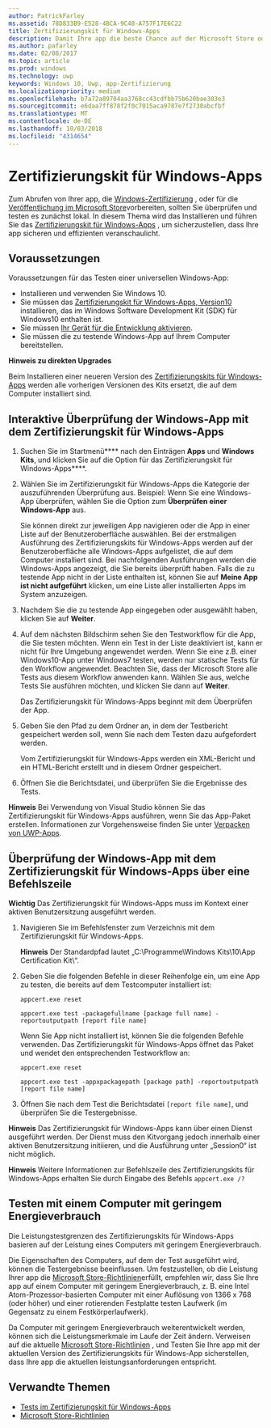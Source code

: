 ```yaml
---
author: PatrickFarley
ms.assetid: 78D833B9-E528-4BCA-9C48-A757F17E6C22
title: Zertifizierungskit für Windows-Apps
description: Damit Ihre app die beste Chance auf der Microsoft Store oder Chancen Windows-Zertifizierung veröffentlicht wird, überprüfen Sie und Testen sie lokal, bevor Sie sie zur Zertifizierung übermitteln. In diesem Thema wird erläutert, wie Sie das Zertifizierungskit für Windows-Apps installieren und ausführen.
ms.author: pafarley
ms.date: 02/08/2017
ms.topic: article
ms.prod: windows
ms.technology: uwp
keywords: Windows 10, Uwp, app-Zertifizierung
ms.localizationpriority: medium
ms.openlocfilehash: b7a72a89704aa3768cc43cdfbb75b620bae303e3
ms.sourcegitcommit: e6daa7ff878f2f0c7015aca9787e7f2730abcfbf
ms.translationtype: MT
ms.contentlocale: de-DE
ms.lasthandoff: 10/03/2018
ms.locfileid: "4314654"
---
```

# <a name="windows-app-certification-kit"></a>Zertifizierungskit für Windows-Apps



Zum Abrufen von Ihrer app, die [Windows-Zertifizierung](https://msdn.microsoft.com/windows/desktop/jj134964.aspx) , oder für die [Veröffentlichung im Microsoft Store](https://msdn.microsoft.com/library/windows/apps/Hh694062)vorbereiten, sollten Sie überprüfen und testen es zunächst lokal. In diesem Thema wird das Installieren und führen Sie das [Zertifizierungskit für Windows-Apps](http://go.microsoft.com/fwlink/p/?LinkID=309666) , um sicherzustellen, dass Ihre app sicheren und effizienten veranschaulicht.

## <a name="prerequisites"></a>Voraussetzungen

Voraussetzungen für das Testen einer universellen Windows-App:

-   Installieren und verwenden Sie Windows 10.
-   Sie müssen das [Zertifizierungskit für Windows-Apps, Version10]( http://go.microsoft.com/fwlink/p/?LinkID=309666) installieren, das im Windows Software Development Kit (SDK) für Windows10 enthalten ist.
-   Sie müssen [Ihr Gerät für die Entwicklung aktivieren](https://docs.microsoft.com/windows/uwp/get-started/enable-your-device-for-development).
-   Sie müssen die zu testende Windows-App auf Ihrem Computer bereitstellen.

**Hinweis zu direkten Upgrades**

Beim Installieren einer neueren Version des [Zertifizierungskits für Windows-Apps]( http://go.microsoft.com/fwlink/p/?LinkID=309666) werden alle vorherigen Versionen des Kits ersetzt, die auf dem Computer installiert sind.

## <a name="validate-your-windows-app-using-the-windows-app-certification-kit-interactively"></a>Interaktive Überprüfung der Windows-App mit dem Zertifizierungskit für Windows-Apps

1.  Suchen Sie im Startmenü**** nach den Einträgen **Apps** und **Windows Kits**, und klicken Sie auf die Option für das Zertifizierungskit für Windows-Apps****.

2.  Wählen Sie im Zertifizierungskit für Windows-Apps die Kategorie der auszuführenden Überprüfung aus. Beispiel: Wenn Sie eine Windows-App überprüfen, wählen Sie die Option zum **Überprüfen einer Windows-App** aus.

    Sie können direkt zur jeweiligen App navigieren oder die App in einer Liste auf der Benutzeroberfläche auswählen. Bei der erstmaligen Ausführung des Zertifizierungskits für Windows-Apps werden auf der Benutzeroberfläche alle Windows-Apps aufgelistet, die auf dem Computer installiert sind. Bei nachfolgenden Ausführungen werden die Windows-Apps angezeigt, die Sie bereits überprüft haben. Falls die zu testende App nicht in der Liste enthalten ist, können Sie auf **Meine App ist nicht aufgeführt** klicken, um eine Liste aller installierten Apps im System anzuzeigen.

3.  Nachdem Sie die zu testende App eingegeben oder ausgewählt haben, klicken Sie auf **Weiter**.

4.  Auf dem nächsten Bildschirm sehen Sie den Testworkflow für die App, die Sie testen möchten. Wenn ein Test in der Liste deaktiviert ist, kann er nicht für Ihre Umgebung angewendet werden. Wenn Sie eine z.B. einer Windows10-App unter Windows7 testen, werden nur statische Tests für den Workflow angewendet. Beachten Sie, dass der Microsoft Store alle Tests aus diesem Workflow anwenden kann. Wählen Sie aus, welche Tests Sie ausführen möchten, und klicken Sie dann auf **Weiter**.

    Das Zertifizierungskit für Windows-Apps beginnt mit dem Überprüfen der App.

5.  Geben Sie den Pfad zu dem Ordner an, in dem der Testbericht gespeichert werden soll, wenn Sie nach dem Testen dazu aufgefordert werden.

    Vom Zertifizierungskit für Windows-Apps werden ein XML-Bericht und ein HTML-Bericht erstellt und in diesem Ordner gespeichert.

6.  Öffnen Sie die Berichtsdatei, und überprüfen Sie die Ergebnisse des Tests.

**Hinweis**  Bei Verwendung von Visual Studio können Sie das Zertifizierungskit für Windows-Apps ausführen, wenn Sie das App-Paket erstellen. Informationen zur Vorgehensweise finden Sie unter [Verpacken von UWP-Apps](https://msdn.microsoft.com/library/windows/apps/Mt627715).

 

## <a name="validate-your-windows-app-using-the-windows-app-certification-kit-from-a-command-line"></a>Überprüfung der Windows-App mit dem Zertifizierungskit für Windows-Apps über eine Befehlszeile

**Wichtig**  Das Zertifizierungskit für Windows-Apps muss im Kontext einer aktiven Benutzersitzung ausgeführt werden.

1.  Navigieren Sie im Befehlsfenster zum Verzeichnis mit dem Zertifizierungskit für Windows-Apps.

    **Hinweis**   Der Standardpfad lautet „C:\\Programme\\Windows Kits\\10\\App Certification Kit\\“.

2.  Geben Sie die folgenden Befehle in dieser Reihenfolge ein, um eine App zu testen, die bereits auf dem Testcomputer installiert ist:

    `appcert.exe reset`

    `appcert.exe test -packagefullname [package full name] -reportoutputpath [report file name]`

    Wenn Sie App nicht installiert ist, können Sie die folgenden Befehle verwenden. Das Zertifizierungskit für Windows-Apps öffnet das Paket und wendet den entsprechenden Testworkflow an:

    `appcert.exe reset`

    `appcert.exe test -appxpackagepath [package path] -reportoutputpath [report file name]`

3.  Öffnen Sie nach dem Test die Berichtsdatei `[report file name]`, und überprüfen Sie die Testergebnisse.

**Hinweis**  Das Zertifizierungskit für Windows-Apps kann über einen Dienst ausgeführt werden. Der Dienst muss den Kitvorgang jedoch innerhalb einer aktiven Benutzersitzung initiieren, und die Ausführung unter „Session0“ ist nicht möglich.

**Hinweis**   Weitere Informationen zur Befehlszeile des Zertifizierungskits für Windows-Apps erhalten Sie durch Eingabe des Befehls `appcert.exe /?`

## <a name="testing-with-a-low-power-computer"></a>Testen mit einem Computer mit geringem Energieverbrauch

Die Leistungstestgrenzen des Zertifizierungskits für Windows-Apps basieren auf der Leistung eines Computers mit geringem Energieverbrauch.

Die Eigenschaften des Computers, auf dem der Test ausgeführt wird, können die Testergebnisse beeinflussen. Um festzustellen, ob die Leistung Ihrer app die [Microsoft Store-Richtlinien](https://msdn.microsoft.com/library/windows/apps/Dn764944)erfüllt, empfehlen wir, dass Sie Ihre app auf einem Computer mit geringem Energieverbrauch, z. B. eine Intel Atom-Prozessor-basierten Computer mit einer Auflösung von 1366 x 768 (oder höher) und einer rotierenden Festplatte testen Laufwerk (im Gegensatz zu einem Festkörperlaufwerk).

Da Computer mit geringem Energieverbrauch weiterentwickelt werden, können sich die Leistungsmerkmale im Laufe der Zeit ändern. Verweisen auf die aktuelle [Microsoft Store-Richtlinien](https://msdn.microsoft.com/library/windows/apps/Dn764944) , und Testen Sie Ihre app mit der aktuellen Version des Zertifizierungskits für Windows-App sicherstellen, dass Ihre app die aktuellen leistungsanforderungen entspricht.

## <a name="related-topics"></a>Verwandte Themen

* [Tests im Zertifizierungskit für Windows-Apps](windows-app-certification-kit-tests.md)
* [Microsoft Store-Richtlinien](https://msdn.microsoft.com/library/windows/apps/Dn764944)
 

 





